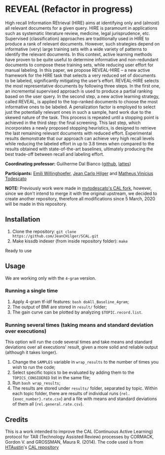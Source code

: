 # REVEAL (Refactor in progress)

High recall Information REtrieval (HIRE) aims at identifying only and (almost) all relevant documents for a given query. HIRE is paramount in applications such as systematic literature review, medicine, legal jurisprudence, etc. Supervised (classification) approaches are traditionally used in HIRE to produce a rank of relevant documents. However, such strategies depend on informative (very) large training sets with a wide variety of patterns to identify the relevant documents. In this context, active learning methods have proven to be quite useful to determine informative and non-redundant documents to compose these training sets, while reducing user effort for manual labeling. In this paper, we propose
REVEAL-HIRE – a new active framework for the HIRE task that selects a very reduced set of documents to be labeled, significantly mitigating the user’s effort. REVEAL-HIRE selects the most representative documents by following three steps. In the first one, an incremental supervised approach is used to produce a partial ranking based on the user query. In the second step, a new active learning strategy, called REVEAL, is applied to the top-ranked documents to choose the most informative ones to be labeled. A penalization factor is employed to select just the potentially relevant ones in such a sample, hard work due to the skewed nature of the task. This process is repeated until a stopping point is achieved in the third step: the final screening. This last step, which incorporates a newly proposed stopping heuristics, is designed to retrieve the last
remaining relevant documents with reduced effort. Experimental results demonstrate that our approach can achieve very high recall levels while reducing the labeled effort in up to 3.8 times when compared to the results obtained with state-of-the-art baselines, ultimately producing the best trade-off between recall and labeling effort.

**Coordinating professor:** Guilherme Dal Bianco ([github](https://github.com/dbguilherme), [lattes]( http://lattes.cnpq.br/5152594034228273))

**Participants:** [Emili Willinghoefer](https://github.com/Emiliwillinghoefer), [Jean Carlo Hilger](https://github.com/jeanchilger) and [Matheus Vinícius Todescato](https://github.com/mvtodescato)

**NOTE:** Previously work were made in [mvtodescato's CAL fork](https://github.com/mvtodescato/CAL), however, since we don't intend to merge it with the original upstream, we decided to create another repository, therefore all modifications since 5 March, 2020 will be made in this repository.

## Installation

1. Clone the repository: `git clone https://github.com/JeanCHilger/SCAL.git`
2. Make kissdb indexer (from inside repository folder): `make`

Ready to use

## Usage

We are working only with the `4-gram` version.

### Running a single time
1. Apply 4-gram tf-idf features: `bash doAll_Baseline_4gram`;
2. The output of BMI are stored in `result/` folder;
3. The gain curve can be plotted by analyzing `$TOPIC.record.list`.

### Running several times (taking means and standard deviation over executions)
This option will run the code several times and take means and standard deviations over all executions' result, given a more solid and reliable output (although it takes longer).

1. Change the `SAMPLES` variable in `wrap_results` to the number of times you wish to run the code;
2. Select specific topics to be evaluated by adding them to the `TOPICS_CONSIDERED` list in the same file;
3. Run `bash wrap_results`;
4. The results are stored under `results/` folder, separated by topic. Within each topic folder, there are results of individual runs (`rel.{exec_number}.rate.csv`) and a file with means and standard deviations of them all (`rel.general.rate.csv`).

## Credits

This is a work intended to improve the CAL (Continuous Active Learning) protocol for TAR (Technology Assisted Review) processes by CORMACK, Gordon V. and GROSSMAN, Maura R. (2014). The code used is from [HTAustin](https://github.com/HTAustin)'s [CAL repository](https://github.com/HTAustin/CAL)

